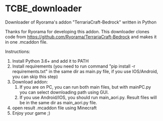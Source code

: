 # TCBE_downloader
Downloader of Ryorama's addon "TerrariaCraft-Bedrock" written in Python


Thanks for Ryorama for developing this addon.
This downloader clones code from https://github.com/Ryorama/TerrariaCraft-Bedrock and makes it in one .mcaddon file.


Instructions:
1) Install Python 3.6+ and add it to PATH
2) Install requirements (you need to run command "pip install -r requirements.txt" in the same dir as main.py file, if you use IOS/Android, you can skip this step)
3) Download addon:
   1) If you are on PC, you can run both main files, but with mainPC.py you can select downloading path using GUI.
   2) If you use Android/IOS, you should run main_aori.py. Result files will be in the same dir as main_aori.py file.
4) open result .mcaddon file using Minecraft
5) Enjoy your game ;)
